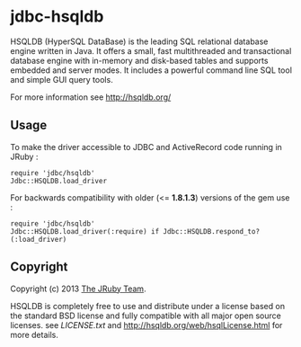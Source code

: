 # jdbc-hsqldb

 HSQLDB (HyperSQL DataBase) is the leading SQL relational database engine written
 in Java. It offers a small, fast multithreaded and transactional database engine
 with in-memory and disk-based tables and supports embedded and server modes.
 It includes a powerful command line SQL tool and simple GUI query tools.

For more information see http://hsqldb.org/

## Usage

To make the driver accessible to JDBC and ActiveRecord code running in JRuby :

    require 'jdbc/hsqldb'
    Jdbc::HSQLDB.load_driver

For backwards compatibility with older (<= **1.8.1.3**) versions of the gem use :

    require 'jdbc/hsqldb'
    Jdbc::HSQLDB.load_driver(:require) if Jdbc::HSQLDB.respond_to?(:load_driver)

## Copyright

Copyright (c) 2013 [The JRuby Team](https://github.com/jruby).

HSQLDB is completely free to use and distribute under a license based on the
standard BSD license and fully compatible with all major open source licenses.
see *LICENSE.txt* and http://hsqldb.org/web/hsqlLicense.html for more details.
